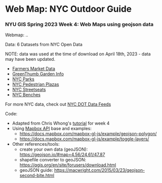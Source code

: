 # Web Map: NYC Outdoor Guide
### NYU GIS Spring 2023 Week 4: Web Maps using geojson data

Webmap: ..

Data: 6 Datasets from NYC Open Data

NOTE: data was used at the time of download on April 18th, 2023 - data may have been updated.
* [Farmers Market Data](https://data.cityofnewyork.us/dataset/DOHMH-Farmers-Markets/8vwk-6iz2)
* [GreenThumb Garden Info](https://data.cityofnewyork.us/dataset/GreenThumb-Garden-Info/p78i-pat6)
* [NYC Parks](https://nycopendata.socrata.com/Recreation/Parks-Properties/enfh-gkve)
* [NYC Pedestrian Plazas](https://data.cityofnewyork.us/Transportation/NYC-DOT-Pedestrian-Plazas/k5k6-6jex)
* [NYC Streetseats](https://data.cityofnewyork.us/Transportation/Street-Seats-2014-2019/d83i-6us7)
* [NYC Benches](https://data.cityofnewyork.us/Transportation/City-Bench-Locations-Historical-/kuxa-tauh)

For more NYC data, check out [NYC DOT Data Feeds](https://www.nyc.gov/html/dot/html/about/datafeeds.shtml)

Code:
* Adapted from Chris Whong's [tutorial](https://github.com/chriswhong/class-four-map/tree/main/data) for week 4
* Using [Mapbox API](https://docs.mapbox.com/mapbox-gl-js/guides/) base and examples:
  * https://docs.mapbox.com/mapbox-gl-js/example/geojson-polygon/
  * https://docs.mapbox.com/mapbox-gl-js/example/toggle-layers/
* Other references/tools:
  * create your own data (geoJSON): https://geojson.io/#map=4.56/24.61/47.87
  * shapefile converter to geoJSON: https://qgis.org/en/site/forusers/download.html
  * geoJSON guide: https://macwright.com/2015/03/23/geojson-second-bite.html
